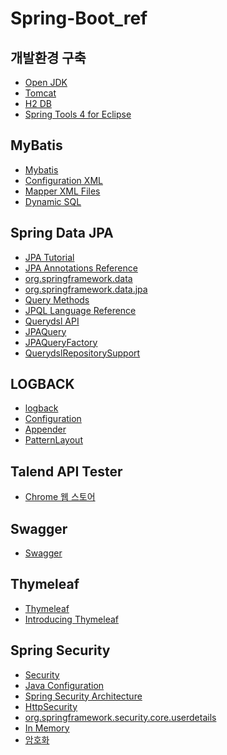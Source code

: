 # Spring-Boot_ref

개발환경 구축
------------
* [Open JDK](https://www.azul.com/downloads/?package=jdk)
* [Tomcat](https://tomcat.apache.org/)
* [H2 DB](https://www.h2database.com/html/main.html)
* [Spring Tools 4 for Eclipse](https://spring.io/tools)

MyBatis
-------
* [Mybatis](https://mybatis.org/mybatis-3/)
* [Configuration XML](https://mybatis.org/mybatis-3/configuration.html)
* [Mapper XML Files](https://mybatis.org/mybatis-3/sqlmap-xml.html)
* [Dynamic SQL](https://mybatis.org/mybatis-3/dynamic-sql.html)


Spring Data JPA
---------------
* [JPA Tutorial](https://www.tutorialspoint.com/jpa/jpa_orm_components.htm)
* [JPA Annotations Reference](https://www.datanucleus.org/products/accessplatform/jpa/annotations.html)
* [org.springframework.data](https://docs.spring.io/spring-data/commons/docs/current/api/index.html?org/springframework/data)
* [org.springframework.data.jpa]( https://docs.spring.io/spring-data/jpa/docs/current/api/)
* [Query Methods](https://docs.spring.io/spring-data/jpa/docs/current/reference/html/#jpa.query-methods)
* [JPQL Language Reference](https://docs.oracle.com/cd/E11035_01/kodo41/full/html/ejb3_langref.html)
* [Querydsl API](http://querydsl.com/static/querydsl/5.0.0/apidocs/)
* [JPAQuery](http://querydsl.com/static/querydsl/5.0.0/apidocs/index.html?com/querydsl/jpa/impl/JPAQuery.html)
* [JPAQueryFactory](http://querydsl.com/static/querydsl/5.0.0/apidocs/index.html?com/querydsl/jpa/impl/JPAQueryFactory.html)
* [QuerydslRepositorySupport](https://docs.spring.io/spring-data/jpa/docs/current/api/org/springframework/data/jpa/repository/support/QuerydslRepositorySupport.html)


LOGBACK
-------
* [logback](https://logback.qos.ch/manual/introduction.html)
* [Configuration](https://logback.qos.ch/manual/configuration.html)
* [Appender](https://logback.qos.ch/manual/appenders.html)
* [PatternLayout](https://logback.qos.ch/manual/layouts.html#conversionWord)

Talend API Tester
---------------
* [Chrome 웹 스토어](https://chrome.google.com/webstore/category/extensions?hl=ko)

Swagger
-------
* [Swagger](https://swagger.io/)

Thymeleaf
---------
* [Thymeleaf](https://www.thymeleaf.org/)
* [Introducing Thymeleaf](https://www.thymeleaf.org/doc/tutorials/3.0/usingthymeleaf.html#introducing-thymeleaf)


Spring Security
----------------
* [Security](https://docs.spring.io/spring-security/reference/servlet/index.html)
* [Java Configuration](https://docs.spring.io/spring-security/reference/servlet/configuration/java.html)
* [Spring Security Architecture](https://spring.io/guides/topicals/spring-security-architecture)
* [HttpSecurity](https://docs.spring.io/spring-security/site/docs/current/api/org/springframework/security/config/annotation/web/builders/HttpSecurity.html)
* [org.springframework.security.core.userdetails](https://docs.spring.io/spring-security/site/docs/current/api/org/springframework/security/core/userdetails/package-summary.html)
* [In Memory](https://docs.spring.io/spring-security/reference/servlet/authentication/passwords/in-memory.html)
* [암호화](https://d2.naver.com/helloworld/318732)
